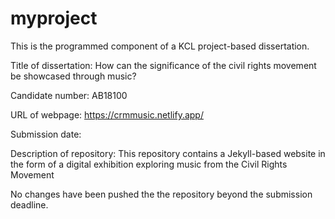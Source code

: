 # myproject

This is the programmed component of a KCL project-based dissertation.



Title of dissertation: How can the significance of the civil rights movement be showcased through music?



Candidate number: AB18100



URL of webpage: https://crmmusic.netlify.app/



Submission date:

 

Description of repository: This repository contains a Jekyll-based website in the form of a digital exhibition exploring music from the Civil Rights Movement



No changes have been pushed the the repository beyond the submission deadline.
